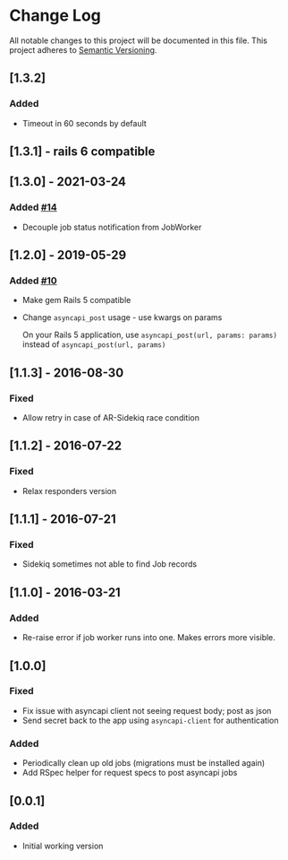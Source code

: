 # Change Log
All notable changes to this project will be documented in this file.
This project adheres to [Semantic Versioning](http://semver.org/).
## [1.3.2]
### Added
- Timeout in 60 seconds by default

## [1.3.1] - rails 6 compatible

## [1.3.0] - 2021-03-24
### Added [#14](http://github.com/G5/asyncapi-server/pull/10)
- Decouple job status notification from JobWorker

## [1.2.0] - 2019-05-29
### Added [#10](http://github.com/G5/asyncapi-server/pull/10)
- Make gem Rails 5 compatible
- Change `asyncapi_post` usage - use kwargs on params

  On your Rails 5 application, use `asyncapi_post(url, params: params)` instead of `asyncapi_post(url, params)`

## [1.1.3] - 2016-08-30
### Fixed
- Allow retry in case of AR-Sidekiq race condition

## [1.1.2] - 2016-07-22
### Fixed
- Relax responders version

## [1.1.1] - 2016-07-21
### Fixed
- Sidekiq sometimes not able to find Job records

## [1.1.0] - 2016-03-21
### Added
- Re-raise error if job worker runs into one. Makes errors more visible.

## [1.0.0]
### Fixed
- Fix issue with asyncapi client not seeing request body; post as json
- Send secret back to the app using `asyncapi-client` for authentication

### Added
- Periodically clean up old jobs (migrations must be installed again)
- Add RSpec helper for request specs to post asyncapi jobs

## [0.0.1]
### Added
- Initial working version
